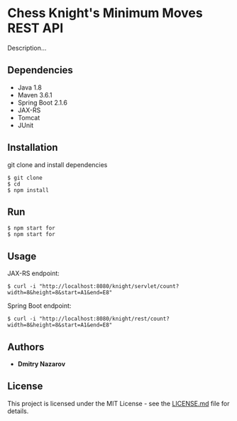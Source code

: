    # Chess Knight's Minimum Moves REST API
   Description...
   
   ## Dependencies
   * Java 1.8
   * Maven 3.6.1
   * Spring Boot 2.1.6
   * JAX-RS
   * Tomcat
   * JUnit
      
   ## Installation   
   git clone and install dependencies
   ```
   $ git clone 
   $ cd 
   $ npm install
   ```
   
   ## Run
   ```
   $ npm start for
   $ npm start for
   ```
   
   ## Usage
   JAX-RS endpoint:
   ```
   $ curl -i "http://localhost:8080/knight/servlet/count?width=8&height=8&start=A1&end=E8"
   ```
   Spring Boot endpoint:
   ```
   $ curl -i "http://localhost:8080/knight/rest/count?width=8&height=8&start=A1&end=E8"
   ```
   
  ## Authors
  * **Dmitry Nazarov**
  
  ## License
  
  This project is licensed under the MIT License - see the [LICENSE.md](LICENSE.md) file for details.